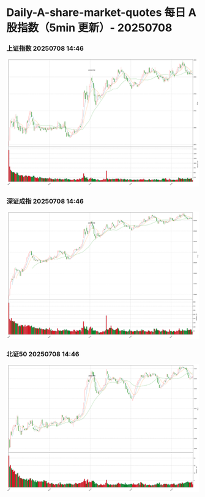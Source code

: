 
# Daily-A-share-market-quotes 每日 A 股指数（5min 更新）- 20250708

### 上证指数 20250708 14:46
![](./fig/2025/7/20250708-sh000001.png)

### 深证成指 20250708 14:46
![](./fig/2025/7/20250708-sz399001.png)

### 北证50 20250708 14:46
![](./fig/2025/7/20250708-bj899050.png)
